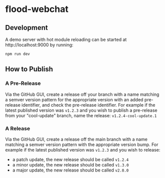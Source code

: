 # flood-webchat

## Development
A demo server with hot module reloading can be started at http://localhost:9000 by running:

```shell
npm run dev
```

## How to Publish

### A Pre-Release

Via the GitHub GUI, create a release off your branch with a name matching a semver version pattern for the appropriate
version with an added pre-release identifier, and check the pre-release identifier.
For example if the latest published version was `v1.2.3` and you wish to publish a pre-release from your "cool-update"
branch, name the release: `v1.2.4-cool-update.1`

### A Release

Via the GitHub GUI, create a release off the main branch with a name matching a semver version pattern with the
appropriate version bump. For example if the latest published version was `v1.2.3` and you wish to release:
- a patch update, the new release should be called `v1.2.4`
- a minor update, the new release should be called `v1.3.0`
- a major update, the new release should be called `v2.0.0`